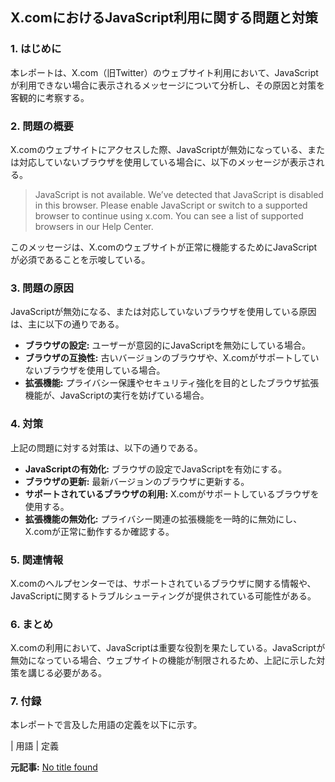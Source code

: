 ## X.comにおけるJavaScript利用に関する問題と対策

### 1. はじめに

本レポートは、X.com（旧Twitter）のウェブサイト利用において、JavaScriptが利用できない場合に表示されるメッセージについて分析し、その原因と対策を客観的に考察する。

### 2. 問題の概要

X.comのウェブサイトにアクセスした際、JavaScriptが無効になっている、または対応していないブラウザを使用している場合に、以下のメッセージが表示される。

> JavaScript is not available. We’ve detected that JavaScript is disabled in this browser. Please enable JavaScript or switch to a supported browser to continue using x.com. You can see a list of supported browsers in our Help Center.

このメッセージは、X.comのウェブサイトが正常に機能するためにJavaScriptが必須であることを示唆している。

### 3. 問題の原因

JavaScriptが無効になる、または対応していないブラウザを使用している原因は、主に以下の通りである。

* **ブラウザの設定:** ユーザーが意図的にJavaScriptを無効にしている場合。
* **ブラウザの互換性:** 古いバージョンのブラウザや、X.comがサポートしていないブラウザを使用している場合。
* **拡張機能:** プライバシー保護やセキュリティ強化を目的としたブラウザ拡張機能が、JavaScriptの実行を妨げている場合。

### 4. 対策

上記の問題に対する対策は、以下の通りである。

* **JavaScriptの有効化:** ブラウザの設定でJavaScriptを有効にする。
* **ブラウザの更新:** 最新バージョンのブラウザに更新する。
* **サポートされているブラウザの利用:** X.comがサポートしているブラウザを使用する。
* **拡張機能の無効化:** プライバシー関連の拡張機能を一時的に無効にし、X.comが正常に動作するか確認する。

### 5. 関連情報

X.comのヘルプセンターでは、サポートされているブラウザに関する情報や、JavaScriptに関するトラブルシューティングが提供されている可能性がある。

### 6. まとめ

X.comの利用において、JavaScriptは重要な役割を果たしている。JavaScriptが無効になっている場合、ウェブサイトの機能が制限されるため、上記に示した対策を講じる必要がある。

### 7. 付録

本レポートで言及した用語の定義を以下に示す。

| 用語 | 定義 

**元記事:** [No title found](https://x.com/anzen_nagano/status/1912109038151651447)